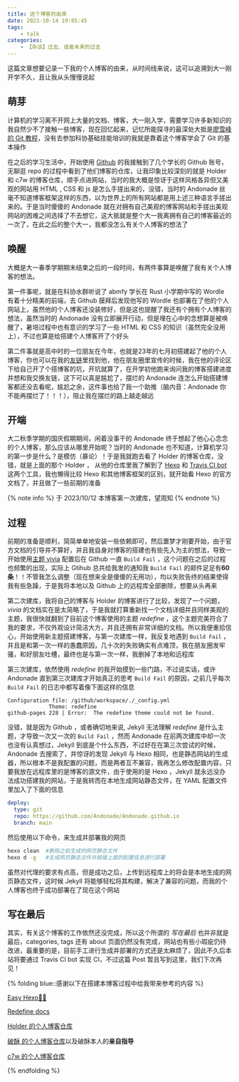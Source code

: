 ```yaml
---
title: 这个博客的由来
date: 2023-10-14 19:05:45
tags: 
    - talk
categories: 
    - 【杂谈】过去、或者未来的过去
---
```


这篇文章想要记录一下我的个人博客的由来，从时间线来说，这可以追溯到大一刚开学不久，且让我从头慢慢说起

## 萌芽

计算机的学习离不开网上大量的文档、博客，大一刚入学，需要学习许多新知识的我自然少不了接触一些博客，现在回忆起来，记忆所能探寻的最深处大抵是[廖雪峰的 Git 教程](https://www.liaoxuefeng.com/wiki/896043488029600)，没有去参加科协基础技能培训的我就是靠着这个博客学会了 Git 的基本操作

在之后的学习生活中，开始使用 [Github](https://github.com) 的我接触到了几个学长的 Github 账号，无聊逛 repo 的过程中看到了他们博客的仓库，让我印象比较深刻的就是 Holder 和 c7w 的博客仓库，顺手点进网站，当时的我大概是惊讶于这样风格各异但又美观的网站用 HTML , CSS 和 js 是怎么手搓出来的，没错，当时的 Andonade 丝毫不知道博客框架这样的东西，以为世界上的所有网站都是用上述三种语言手搓出来的。于是当时傻傻的 Andonade 就在对拥有自己美观的博客网站和手搓出美观网站的困难之间选择了不去想它，这大抵就是整个大一我离拥有自己的博客最近的一次了，在此之后的整个大一，我都没怎么有关个人博客的想法了

## 唤醒

大概是大一春季学期期末结束之后的一段时间，有两件事算是唤醒了我有关个人博客的想法。

第一件事呢，就是在科协水群听说了 abmfy 学长在 Rust 小学期中写的 Wordle 有着十分精美的前端，去 Github 膜拜后发现他写的 Wordle 也部署在了他的个人网站上，虽然他的个人博客还没装修好，但是这也提醒了我还有个拥有个人博客的想法，虽然当时的 Andonade 没有立即展开行动，但是埋在心中的念想算是被唤醒了，暑培过程中也有意识的学习了一些 HTML 和 CSS 的知识（虽然完全没用上），不过也算是给搭建个人博客开了个好头

第二件事就是高中时的一位朋友在今年，也就是23年的七月初搭建起了他的个人博客，你也可以在我的[友链](https://andonade.github.io/links)里找到他，他在朋友圈里宣传的时候，我在他的评论区下给自己开了个搭博客的坑，开坑就算了，在开学初他跑来询问我的博客搭建进度并想和我交换友链，这下可以真是尴尬了，摆烂的 Andonade 连怎么开始搭建博客都还没去看呢，尴尬之余，这件事也给了我一个助推（脑内音：Andonade 你不能再摆烂了！！！），阻止我在摆烂的路上越走越远

## 开端

大二秋季学期的国庆假期期间，闲着没事干的 Andonade 终于想起了他心心念念的个人博客，那么应该从哪里开始呢？当时的 Andonade 也不知道，计算机学习的第一步是什么？是模仿（暴论）！于是我就跑去看了 Holder 的博客仓库，没错，就是上面的那个 Holder ， 从他的仓库里我了解到了 [Hexo](https://hexo.io/index.html) 和 [Travis CI bot](https://www.travis-ci.com/) 这两个工具，我也懒得比较 Hexo 和其他博客框架的区别，就开始看 Hexo 的官方文档了，并且做了一些前期的准备

{% note info %}
于 2023/10/12 本博客第一次建库，望周知
{% endnote %}

## 过程

前期的准备是顺利，简简单单地安装一些依赖即可，然后噩梦才刚要开始，由于官方文档的引导并不算好，并且我自身对博客的搭建也有些先入为主的想法，导致一开始使用[主题 vivia](https://github.com/saicaca/hexo-theme-vivia) 配置后在 Github 一直 `Build Fail` ，这个问题在之后的过程也频繁的出现，实际上 Gtihub 总共给我发的通知我 `Build Fail` 的邮件足足有**60条**！！不管我怎么调整（现在想来全是傻傻的无用功），均以失败告终的结果使得我有些急躁，于是我将本地以及 Github 上的远程库全部删除，想要从头再来

第二次建库，我将自己的博客与 Holder 的博客进行了比较，发现了一个问题，*vivia* 的文档实在是太简略了，于是我就打算重新找一个文档详细并且同样美观的主题，我很快就翻到了目前这个博客使用的主题 *redefine* ，这个主题完美符合了我的要求，不仅外观设计简洁大方，并且还拥有非常详细的文档。所以我便重拾信心，开始使用新主题搭建博客，与第一次建库一样，我反复地遇到 `Build Fail` ，并且是和第一次一样的愚蠢原因，几十次的失败确实有点难顶，我在朋友圈发牢骚，和好朋友吐槽，最终也是与第一次一样，我删掉了本地和远程库

第三次建库，依然使用 *redefine* 的我开始摸到一些门路，不过说实话，或许 Andonade 直到第三次建库才开始真正的思考 `Build Fail` 的原因，之前几乎每次 `Build Fail` 的日志中都写着像下面这样的信息

```text
Configuration file: /github/workspace/./_config.yml
             Theme: redefine
github-pages 228 | Error:  The redefine theme could not be found.
```

没错，就是因为 Github ，或者确切地来说, Jekyll 无法理解 *redefine* 是什么主题，才导致一次又一次的 `Build Fail` ，然而 Andonade 在前两次建库中却一次也没有认真想过，Jekyll 到底是个什么东西，不过好在在第三次尝试的时候，Andonade 去搜索了，并惊讶的发现 Jekyll 与 Hexo 相同，也是静态网站的生成器，所以根本不是我配置的问题，而是两者互不兼容，我再怎么修改配置内容，只要我放在远程库里的是博客的源文件，由于使用的是 Hexo ，Jekyll 就永远没办法成功搭建我的网站，于是我转而在本地生成网站静态文件，在 YAML 配置文件里加入了下面的信息

```yml
deploy:
  type: git
  repo: https://github.com/Andonade/Andonade.github.io
  branch: main
```

然后使用以下命令，来生成并部署我的网页

```bash
hexo clean  #删除之前生成的网页静态文件
hexo d -g   #生成网页静态文件并根据上面的配置信息进行部署
```

虽然对代理的要求有点高，但是成功之后，上传到远程库上的将会是本地生成的网页静态文件，这时候 Jekyll 将能够轻松将其构建，解决了兼容的问题，而我的个人博客也终于成功部署在了现在这个网站

## 写在最后

其实，有关这个博客的工作依然还没完成，所以这个所谓的 *写在最后* 也并非就是最后，categories, tags 还有 about 页面仍然没有完成，网站也有些小瑕疵仍待改进，最重要的是，目前手工进行生成并部署的方式还是太麻烦了，因此不久后本站将要通过 Travis CI bot 实现 CI，不过这篇 Post 暂且写到这里，我们下次再见！

{% folding blue::感谢以下在搭建本博客过程中给我带来参考的内容 %}

[Easy Hexo🧑‍💻](https://easyhexo.com/)

[Redefine docs](https://redefine-docs.ohevan.com/)

[Holder 的个人博客仓库](https://github.com/Ashitemaru/Ashitemaru.github.io)

[破酥 的个人博客仓库](https://github.com/CainHappyfish/CainHappyfish.github.io)以及破酥本人的**亲自指导**

[c7w 的个人博客仓库](https://github.com/c7w/c7w.github.io)

{% endfolding %}
